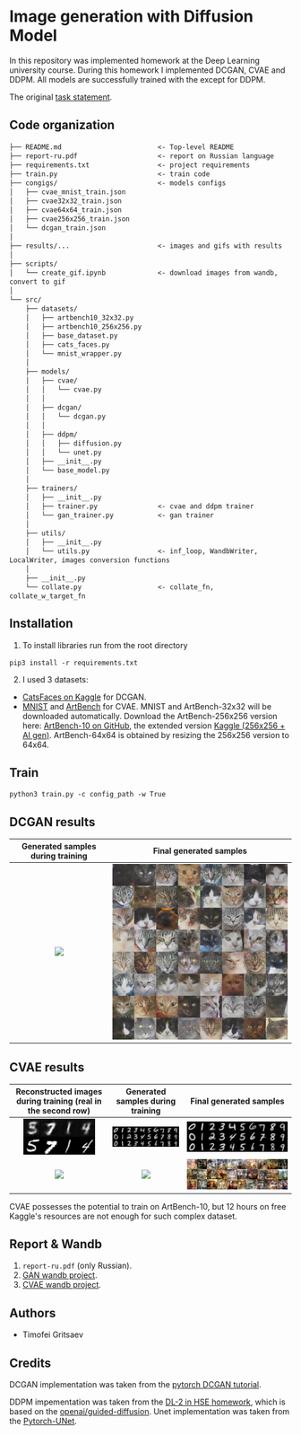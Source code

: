 # Image generation with Diffusion Model

In this repository was implemented homework at the Deep Learning university course. 
During this homework I implemented DCGAN, CVAE and DDPM. All models are successfully trained with the except for DDPM.

The original [task statement](https://github.com/puhsu/dl-hse/tree/main/week08-VAE-Diff/bhw02).

## Code organization
```shell
├── README.md                        <- Top-level README
├── report-ru.pdf                    <- report on Russian language
├── requirements.txt                 <- project requirements
├── train.py                         <- train code
├── congigs/                         <- models configs
│   ├── cvae_mnist_train.json
│   ├── cvae32x32_train.json
│   ├── cvae64x64_train.json
│   ├── cvae256x256_train.json
│   └── dcgan_train.json
│   
├── results/...                      <- images and gifs with results
│   
├── scripts/               
│   └── create_gif.ipynb             <- download images from wandb, convert to gif
│
└── src/                             
    ├── datasets/                   
    │   ├── artbench10_32x32.py
    │   ├── artbench10_256x256.py
    │   ├── base_dataset.py
    │   ├── cats_faces.py
    │   └── mnist_wrapper.py 
    │            
    ├── models/                     
    │   ├── cvae/
    │   │   └── cvae.py
    │   │   
    │   ├── dcgan/
    │   │   └── dcgan.py
    │   │   
    │   ├── ddpm/
    │   │   ├── diffusion.py
    │   │   └── unet.py
    │   ├── __init__.py                 
    │   └── base_model.py                 
    │   
    ├── trainers/                    
    │   ├── __init__.py                 
    │   ├── trainer.py               <- cvae and ddpm trainer           
    │   └── gan_trainer.py           <- gan trainer                
    │
    ├── utils/   
    │   ├── __init__.py 
    │   └── utils.py                 <- inf_loop, WandbWriter, LocalWriter, images conversion functions
    │   
    ├── __init__.py
    └── collate.py                   <- collate_fn, collate_w_target_fn
```

## Installation
1. To install libraries run from the root directory
```shell
pip3 install -r requirements.txt
```
2. I used 3 datasets:
* [CatsFaces on Kaggle](https://www.kaggle.com/datasets/spandan2/cats-faces-64x64-for-generative-models) for DCGAN.
* [MNIST](https://en.wikipedia.org/wiki/MNIST_database) and [ArtBench](https://paperswithcode.com/dataset/artbench-10) for CVAE. 
MNIST and ArtBench-32x32 will be downloaded automatically.
Download the ArtBench-256x256 version here: [ArtBench-10 on GitHub](https://github.com/liaopeiyuan/artbench/blob/main/README.md), the extended version [Kaggle (256x256 + AI gen)](https://www.kaggle.com/datasets/ravidussilva/real-ai-art). ArtBench-64x64 is obtained by resizing the 256x256 version to 64x64.

## Train
```shell
python3 train.py -c config_path -w True
```

## DCGAN results
| Generated samples during training  | Final generated samples |
| :---: | :---: |
| ![](https://github.com/tgritsaev/image-generation/blob/main/results/dcgan.gif)  | ![](https://github.com/tgritsaev/image-generation/blob/main/results/final_dcgan.png)  |

## CVAE results
| Reconstructed images during training (real in the second row)  | Generated samples during training | Final generated samples |
| :---: | :---: | :---: |
| ![](https://github.com/tgritsaev/image-generation/blob/main/results/recontsructed_mnist_cvae.gif)  | ![](https://github.com/tgritsaev/image-generation/blob/main/results/generated_mnist_cvae.gif) | ![](https://github.com/tgritsaev/image-generation/blob/main/results/final_mnist_cvae.png)
| ![](https://github.com/tgritsaev/image-generation/blob/main/results/recontsructed_art_cvae.gif)  | ![](https://github.com/tgritsaev/image-generation/blob/main/results/generated_art_cvae.gif) | ![](https://github.com/tgritsaev/image-generation/blob/main/results/final_art_cvae.png)

CVAE possesses the potential to train on ArtBench-10, but 12 hours on free Kaggle's resources are not enough for such complex dataset.

## Report & Wandb 
1. `report-ru.pdf` (only Russian).
2. [GAN wandb project](https://wandb.ai/tgritsaev/dl2-gan-generation?workspace=user-tgritsaev).
3. [CVAE wandb project](https://wandb.ai/tgritsaev/dl2-cvae-generation?workspace=user-tgritsaev).

## Authors
* Timofei Gritsaev

## Credits
DCGAN implementation was taken from the [pytorch DCGAN tutorial](https://pytorch.org/tutorials/beginner/dcgan_faces_tutorial.html).

DDPM impementation was taken from the [DL-2 in HSE homework](https://github.com/puhsu/dl-hse/blob/main/week08-VAE-Diff/shw5/homework.ipynb), which is based on the [openai/guided-diffusion](https://github.com/openai/guided-diffusion). Unet implementation was taken from the [Pytorch-UNet](https://github.com/milesial/Pytorch-UNet).
